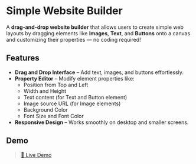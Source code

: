 # Simple Website Builder

A **drag-and-drop website builder** that allows users to create simple web layouts by dragging elements like **Images**, **Text**, and **Buttons** onto a canvas and customizing their properties — no coding required!

## Features

- **Drag and Drop Interface** – Add text, images, and buttons effortlessly.
- **Property Editor** – Modify element properties like:
  - Position from Top and Left
  - Width and Height
  - Text content (for Text and Button element)
  - Image source URL (for Image elements)
  - Background Color
  - Font Size and Font Color
- **Responsive Design** – Works smoothly on desktop and smaller screens.

## Demo

> [🔗 Live Demo](#)

